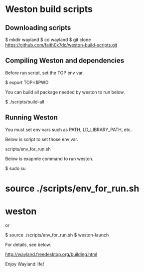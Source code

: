 Weston build scripts
======================

Downloading scripts
---------------------

   $ mkdir wayland
   $ cd wayland
   $ git clone https://github.com/faith0x7dc/weston-build-scripts.git

Compiling Weston and dependencies
------------------------------------

Before run script, set the TOP env var.

   $ export TOP=$PWD

You can build all package needed by weston to run below.

   $ ./scripts/build-all

Running Weston
----------------

You must set env vars such as PATH, LD_LIBRARY_PATH, etc.

Below is script to set those env var.

   scripts/env_for_run.sh

Below is exapmle command to run weston.

   $ sudo su
   # source ./scripts/env_for_run.sh
   # weston

or

   $ source ./scripts/env_for_run.sh
   $ weston-launch

For details, see below.

  http://wayland.freedesktop.org/building.html

Enjoy Wayland life!

